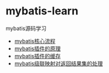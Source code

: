 # mybatis-learn
mybatis源码学习
- [mybatis核心流程](Mybatis执行mapper的核心流程.md)
- [mybatis插件的原理](https://github.com/lhz1165/mybatis-learn/blob/master/Mybatis%E6%8F%92%E4%BB%B6.md)
- [mybatis插件的缓存](https://github.com/lhz1165/mybatis-learn/blob/master/Mybatis%E7%9A%84%E7%BC%93%E5%AD%98%EF%BC%88%E4%B8%80%E7%BA%A7%E5%92%8C%E4%BA%8C%E7%BA%A7%EF%BC%89.md)
- [mybatis级联映射对返回结果集的处理](https://github.com/lhz1165/mybatis-learn/blob/master/Mybatis%E5%A4%84%E7%90%86%E7%BB%93%E6%9E%9C%E9%9B%86%E6%98%A0%E5%B0%84%EF%BC%88%E6%95%B0%E6%8D%AE%E5%BA%93%E6%9F%A5%E8%AF%A2%E5%88%B0%E7%9A%84%E6%95%B0%E6%8D%AE------java%E5%AF%B9%E8%B1%A1%EF%BC%89.md)

